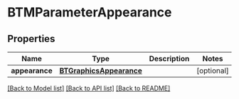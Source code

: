 # BTMParameterAppearance

## Properties
Name | Type | Description | Notes
------------ | ------------- | ------------- | -------------
**appearance** | [**BTGraphicsAppearance**](BTGraphicsAppearance.md) |  | [optional] 

[[Back to Model list]](../README.md#documentation-for-models) [[Back to API list]](../README.md#documentation-for-api-endpoints) [[Back to README]](../README.md)


